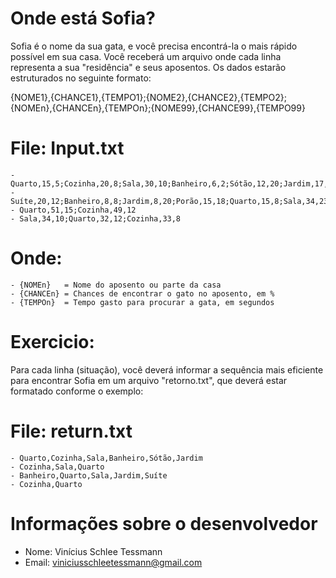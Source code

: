 # Onde está Sofia?

Sofia é o nome da sua gata, e você precisa encontrá-la o mais rápido possível em sua casa.
Você receberá um arquivo onde cada linha representa a sua "residência" e seus aposentos. Os dados estarão estruturados no seguinte formato:

{NOME1},{CHANCE1},{TEMPO1};{NOME2},{CHANCE2},{TEMPO2};{NOMEn},{CHANCEn},{TEMPOn};{NOME99},{CHANCE99},{TEMPO99}

# File: Input.txt
	- Quarto,15,5;Cozinha,20,8;Sala,30,10;Banheiro,6,2;Sótão,12,20;Jardim,17,18
	- Suíte,20,12;Banheiro,8,8;Jardim,8,20;Porão,15,18;Quarto,15,8;Sala,34,23
	- Quarto,51,15;Cozinha,49,12
	- Sala,34,10;Quarto,32,12;Cozinha,33,8

# Onde:
	- {NOMEn}   = Nome do aposento ou parte da casa
	- {CHANCEn} = Chances de encontrar o gato no aposento, em %
	- {TEMPOn}  = Tempo gasto para procurar a gata, em segundos

# Exercicio:
Para cada linha (situação), você deverá informar a sequência mais eficiente para encontrar Sofia em um arquivo "retorno.txt", que 
deverá estar formatado conforme o exemplo:

# File: return.txt
	- Quarto,Cozinha,Sala,Banheiro,Sótão,Jardim
	- Cozinha,Sala,Quarto
	- Banheiro,Quarto,Sala,Jardim,Suíte
	- Cozinha,Quarto


# Informações sobre o desenvolvedor
 - Nome: Vinícius Schlee Tessmann
 - Email: viniciusschleetessmann@gmail.com

 